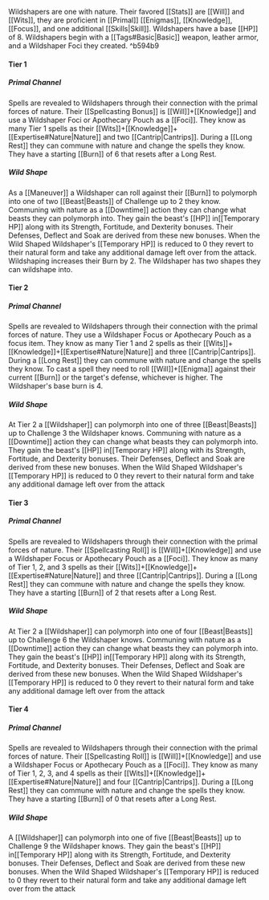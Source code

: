 Wildshapers are one with nature. Their favored [[Stats]] are [[Will]] and [[Wits]], they are proficient in [[Primal]] [[Enigmas]], [[Knowledge]], [[Focus]], and one additional [[Skills|Skill]]. Wildshapers have a base [[HP]] of 8. Wildshapers begin with a [[Tags#Basic|Basic]] weapon, leather armor, and a Wildshaper Foci they created. ^b594b9

#### Tier 1
##### Primal Channel
Spells are revealed to Wildshapers through their connection with the primal forces of nature. Their  [[Spellcasting Bonus]] is [[Will]]+[[Knowledge]] and use a Wildshaper Foci or Apothecary Pouch as a [[Foci]]. They know as many Tier 1 spells as their [[Wits]]+[[Knowledge]]+[[Expertise#Nature|Nature]] and two [[Cantrip|Cantrips]]. During a [[Long Rest]] they can commune with nature and change the spells they know. They have a starting [[Burn]] of 6 that resets after a Long Rest.

##### Wild Shape
As a [[Maneuver]] a Wildshaper can roll against their [[Burn]] to polymorph into one of two [[Beast|Beasts]] of Challenge up to 2 they know. Communing with nature as a [[Downtime]] action they can change what beasts they can polymorph into. They gain the beast's [[HP]] in[[Temporary HP]] along with its Strength, Fortitude, and Dexterity bonuses. Their Defenses, Deflect and Soak are derived from these new bonuses. When the Wild Shaped Wildshaper's  [[Temporary HP]] is reduced to 0 they revert to their natural form and take any additional damage left over from the attack. Wildshaping increases their Burn by 2. The Wildshaper has two shapes they can wildshape into.

#### Tier 2

##### Primal Channel
Spells are revealed to Wildshapers through their connection with the primal forces of nature. They use a Wildshaper Focus or Apothecary Pouch as a focus item. They know as many Tier 1 and 2 spells as their [[Wits]]+[[Knowledge]]+[[Expertise#Nature|Nature]] and three [[Cantrip|Cantrips]]. During a [[Long Rest]] they can commune with nature and change the spells they know. To cast a spell they need to roll [[Will]]+[[Enigma]] against their current [[Burn]] or the target's defense, whichever is higher. The Wildshaper's base burn is 4.

##### Wild Shape
At Tier 2 a [[Wildshaper]] can polymorph into one of three [[Beast|Beasts]]  up to Challenge 3 the Wildshaper knows.  Communing with nature as a [[Downtime]] action they can change what beasts they can polymorph into. They gain the beast's [[HP]] in[[Temporary HP]] along with its Strength, Fortitude, and Dexterity bonuses. Their Defenses, Deflect and Soak are derived from these new bonuses. When the Wild Shaped Wildshaper's [[Temporary HP]] is reduced to 0 they revert to their natural form and take any additional damage left over from the attack

#### Tier 3

##### Primal Channel
Spells are revealed to Wildshapers through their connection with the primal forces of nature. Their [[Spellcasting Roll]] is [[Will]]+[[Knowledge]] and use a Wildshaper Focus or Apothecary Pouch as a [[Foci]]. They know as many of Tier 1, 2, and 3 spells as their [[Wits]]+[[Knowledge]]+[[Expertise#Nature|Nature]] and three [[Cantrip|Cantrips]]. During a [[Long Rest]] they can commune with nature and change the spells they know. They have a starting [[Burn]] of 2 that resets after a Long Rest. 

##### Wild Shape
At Tier 2 a [[Wildshaper]] can polymorph into one of four [[Beast|Beasts]] up to Challenge 6 the Wildshaper knows.  Communing with nature as a [[Downtime]] action they can change what beasts they can polymorph into. They gain the beast's [[HP]] in[[Temporary HP]] along with its Strength, Fortitude, and Dexterity bonuses. Their Defenses, Deflect and Soak are derived from these new bonuses. When the Wild Shaped Wildshaper's [[Temporary HP]] is reduced to 0 they revert to their natural form and take any additional damage left over from the attack

#### Tier 4

##### Primal Channel
Spells are revealed to Wildshapers through their connection with the primal forces of nature. Their [[Spellcasting Roll]] is [[Will]]+[[Knowledge]] and use a Wildshaper Focus or Apothecary Pouch as a [[Foci]]. They know as many of Tier 1, 2, 3, and 4 spells as their [[Wits]]+[[Knowledge]]+[[Expertise#Nature|Nature]] and four [[Cantrip|Cantrips]]. During a [[Long Rest]] they can commune with nature and change the spells they know. They have a starting [[Burn]] of 0 that resets after a Long Rest.

##### Wild Shape
A [[Wildshaper]] can polymorph into one of five [[Beast|Beasts]] up to Challenge 9 the Wildshaper knows. They gain the beast's [[HP]] in[[Temporary HP]] along with its Strength, Fortitude, and Dexterity bonuses. Their Defenses, Deflect and Soak are derived from these new bonuses. When the Wild Shaped Wildshaper's [[Temporary HP]] is reduced to 0 they revert to their natural form and take any additional damage left over from the attack
